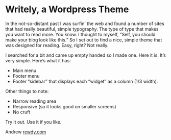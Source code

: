 # Writely, a Wordpress Theme

In the not-so-distant past I was surfin’ the web and found a number of sites that had really beautiful, simple typography. The type of type that makes you want to read more. You know. I thought to myself, “Self, you should make your blog look like this.” So I set out to find a nice, simple theme that was designed for reading. Easy, right? Not really.

I searched for a bit and came up empty handed so I made one. Here it is. It’s very simple. Here’s what it has:

- Main menu
- Footer menu
- Footer “sidebar” that displays each “widget” as a column (1/3 width).

Other things to note:

- Narrow reading area
- Responsive (so it looks good on smaller screens)
- No cruft

Try it out. Use it if you like.

Andrew 
[rewdy.com](http://rewdy.com)
